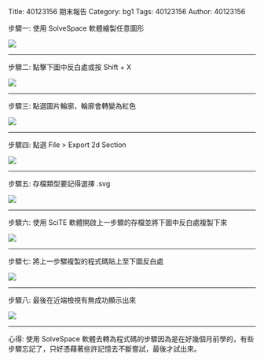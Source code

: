 Title: 40123156 期末報告 
Category: bg1
Tags: 40123156 
Author: 40123156 

步驟一: 使用 SolveSpace 軟體繪製任意圖形

<img src="http://i.imgur.com/3aj7efs.jpg">

----

步驟二: 點擊下圖中反白處或按 Shift + X

<img src="http://i.imgur.com/BvzSfSv.jpg">

----

步驟三: 點選圖片輪廓，輪廓會轉變為紅色

<img src="http://i.imgur.com/L5uKOHx.jpg">

----

步驟四: 點選 File > Export 2d Section

<img src="http://i.imgur.com/FooCMbr.jpg">

----

步驟五: 存檔類型要記得選擇 .svg

<img src="http://i.imgur.com/y3Lm1Cv.jpg">

----

步驟六: 使用 SciTE 軟體開啟上一步驟的存檔並將下圖中反白處複製下來

<img src="http://i.imgur.com/0E8zlih.jpg">

----

步驟七: 將上一步驟複製的程式碼貼上至下圖反白處

<img src="http://i.imgur.com/tTSpgiz.jpg">

----

步驟八: 最後在近端檢視有無成功顯示出來

<img src="http://i.imgur.com/cYTgKfa.jpg">

----

心得: 使用 SolveSpace 軟體去轉為程式碼的步驟因為是在好幾個月前學的，有些步驟忘記了，只好憑藉著些許記憶去不斷嘗試，最後才試出來。